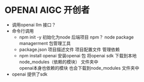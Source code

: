 # OPENAI AIGC 开创者

- 调用openai llm 接口？
- 命令行调用
  - npm init -y 初始化为node 后端项目
       npm？ node package managerment 包管理工具
  - package.json  项目描述文件 项目配置文件  管理依赖
  - npm install openai 安装openai 包
      将openai sdk 下载到本地 node_modules（依赖的模块） 文件夹中  
      openai本身也依赖的模块 也会下载到node_modules 文件夹中
- openai 提供了sdk